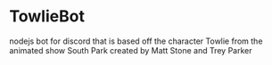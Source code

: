 # TowlieBot
nodejs bot for discord that is based off the character Towlie from the animated show South Park created by Matt Stone and Trey Parker

